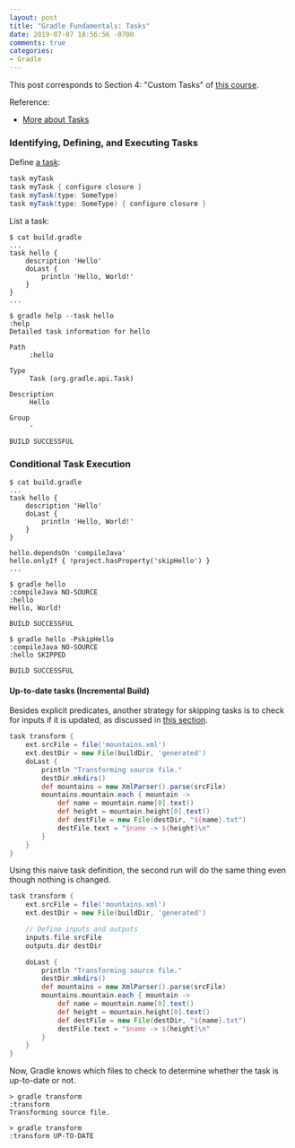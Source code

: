 ```yaml
---
layout: post
title: "Gradle Fundamentals: Tasks"
date: 2019-07-07 18:56:56 -0700
comments: true
categories: 
- Gradle
---
```


This post corresponds to Section 4: "Custom Tasks" of [this course](https://learning.oreilly.com/videos/gradle-fundamentals/9781491937266/9781491937266-video224139).

Reference:

* [More about Tasks](https://docs.gradle.org/current/userguide/more_about_tasks.html)

<!--more-->

### Identifying, Defining, and Executing Tasks

Define [a task](https://docs.gradle.org/3.5/dsl/org.gradle.api.Task.html):

``` groovy Define a task
task myTask
task myTask { configure closure }
task myTask(type: SomeType)
task myTask(type: SomeType) { configure closure }
```

List a task:

``` plain List a custom task
$ cat build.gradle
...
task hello {
    description 'Hello'
    doLast {
        println 'Hello, World!'
    }
}
...

$ gradle help --task hello
:help
Detailed task information for hello

Path
     :hello

Type
     Task (org.gradle.api.Task)

Description
     Hello

Group
     -

BUILD SUCCESSFUL
```

### Conditional Task Execution

``` plain Conditional execution with predicate
$ cat build.gradle
...
task hello {
    description 'Hello'
    doLast {
        println 'Hello, World!'
    }
}

hello.dependsOn 'compileJava'
hello.onlyIf { !project.hasProperty('skipHello') }
...

$ gradle hello
:compileJava NO-SOURCE
:hello
Hello, World!

BUILD SUCCESSFUL

$ gradle hello -PskipHello
:compileJava NO-SOURCE
:hello SKIPPED

BUILD SUCCESSFUL
```

#### Up-to-date tasks (Incremental Build)

Besides explicit predicates, another strategy for skipping tasks is to check for inputs if it is updated, as discussed in [this section](https://docs.gradle.org/current/userguide/more_about_tasks.html#sec:up_to_date_checks).

``` groovy Before build.gradle
task transform {
    ext.srcFile = file('mountains.xml')
    ext.destDir = new File(buildDir, 'generated')
    doLast {
        println "Transforming source file."
        destDir.mkdirs()
        def mountains = new XmlParser().parse(srcFile)
        mountains.mountain.each { mountain ->
            def name = mountain.name[0].text()
            def height = mountain.height[0].text()
            def destFile = new File(destDir, "${name}.txt")
            destFile.text = "$name -> ${height}\n"
        }
    }
}
```

Using this naive task definition, the second run will do the same thing even though nothing is changed.

``` groovy After build.gradle
task transform {
    ext.srcFile = file('mountains.xml')
    ext.destDir = new File(buildDir, 'generated')

    // Define inputs and outputs
    inputs.file srcFile
    outputs.dir destDir

    doLast {
        println "Transforming source file."
        destDir.mkdirs()
        def mountains = new XmlParser().parse(srcFile)
        mountains.mountain.each { mountain ->
            def name = mountain.name[0].text()
            def height = mountain.height[0].text()
            def destFile = new File(destDir, "${name}.txt")
            destFile.text = "$name -> ${height}\n"
        }
    }
}
```

Now, Gradle knows which files to check to determine whether the task is up-to-date or not.

``` plain Gradle outputs
> gradle transform
:transform
Transforming source file.

> gradle transform
:transform UP-TO-DATE
```
